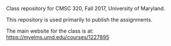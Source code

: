 Class repository for CMSC 320, Fall 2017, University of Maryland.

This repository is used primarily to publish the assignments.

The main website for the class is at: https://myelms.umd.edu/courses/1227895
